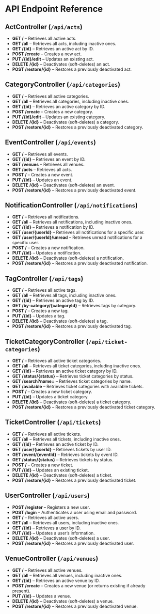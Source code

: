 <h1>API Endpoint Reference</h1>

<h2>ActController (<code>/api/acts</code>)</h2>
<ul>
  <li><b>GET /</b> – Retrieves all active acts.</li>
  <li><b>GET /all</b> – Retrieves all acts, including inactive ones.</li>
  <li><b>GET /{id}</b> – Retrieves an active act by ID.</li>
  <li><b>POST /create</b> – Creates a new act.</li>
  <li><b>PUT /{id}/edit</b> – Updates an existing act.</li>
  <li><b>DELETE /{id}</b> – Deactivates (soft-deletes) an act.</li>
  <li><b>POST /restore/{id}</b> – Restores a previously deactivated act.</li>
</ul>

<h2>CategoryController (<code>/api/categories</code>)</h2>
<ul>
  <li><b>GET /</b> – Retrieves all active categories.</li>
  <li><b>GET /all</b> – Retrieves all categories, including inactive ones.</li>
  <li><b>GET /{id}</b> – Retrieves an active category by ID.</li>
  <li><b>POST /create</b> – Creates a new category.</li>
  <li><b>PUT /{id}/edit</b> – Updates an existing category.</li>
  <li><b>DELETE /{id}</b> – Deactivates (soft-deletes) a category.</li>
  <li><b>POST /restore/{id}</b> – Restores a previously deactivated category.</li>
</ul>

<h2>EventController (<code>/api/events</code>)</h2>
<ul>
  <li><b>GET /</b> – Retrieves all events.</li>
  <li><b>GET /{id}</b> – Retrieves an event by ID.</li>
  <li><b>GET /venues</b> – Retrieves all venues.</li>
  <li><b>GET /acts</b> – Retrieves all acts.</li>
  <li><b>POST /</b> – Creates a new event.</li>
  <li><b>PUT /{id}</b> – Updates an event.</li>
  <li><b>DELETE /{id}</b> – Deactivates (soft-deletes) an event.</li>
  <li><b>POST /restore/{id}</b> – Restores a previously deactivated event.</li>
</ul>

<h2>NotificationController (<code>/api/notifications</code>)</h2>
<ul>
  <li><b>GET /</b> – Retrieves all notifications.</li>
  <li><b>GET /all</b> – Retrieves all notifications, including inactive ones.</li>
  <li><b>GET /{id}</b> – Retrieves a notification by ID.</li>
  <li><b>GET /user/{userId}</b> – Retrieves all notifications for a specific user.</li>
  <li><b>GET /user/{userId}/unread</b> – Retrieves unread notifications for a specific user.</li>
  <li><b>POST /</b> – Creates a new notification.</li>
  <li><b>PUT /{id}</b> – Updates a notification.</li>
  <li><b>DELETE /{id}</b> – Deactivates (soft-deletes) a notification.</li>
  <li><b>POST /restore/{id}</b> – Restores a previously deactivated notification.</li>
</ul>

<h2>TagController (<code>/api/tags</code>)</h2>
<ul>
  <li><b>GET /</b> – Retrieves all active tags.</li>
  <li><b>GET /all</b> – Retrieves all tags, including inactive ones.</li>
  <li><b>GET /{id}</b> – Retrieves an active tag by ID.</li>
  <li><b>GET /by-category/{categoryId}</b> – Retrieves tags by category.</li>
  <li><b>POST /</b> – Creates a new tag.</li>
  <li><b>PUT /{id}</b> – Updates a tag.</li>
  <li><b>DELETE /{id}</b> – Deactivates (soft-deletes) a tag.</li>
  <li><b>POST /restore/{id}</b> – Restores a previously deactivated tag.</li>
</ul>

<h2>TicketCategoryController (<code>/api/ticket-categories</code>)</h2>
<ul>
  <li><b>GET /</b> – Retrieves all active ticket categories.</li>
  <li><b>GET /all</b> – Retrieves all ticket categories, including inactive ones.</li>
  <li><b>GET /{id}</b> – Retrieves an active ticket category by ID.</li>
  <li><b>GET /status/{status}</b> – Retrieves ticket categories by status.</li>
  <li><b>GET /search?name=</b> – Retrieves ticket categories by name.</li>
  <li><b>GET /available</b> – Retrieves ticket categories with available tickets.</li>
  <li><b>POST /</b> – Creates a new ticket category.</li>
  <li><b>PUT /{id}</b> – Updates a ticket category.</li>
  <li><b>DELETE /{id}</b> – Deactivates (soft-deletes) a ticket category.</li>
  <li><b>POST /restore/{id}</b> – Restores a previously deactivated ticket category.</li>
</ul>

<h2>TicketController (<code>/api/tickets</code>)</h2>
<ul>
  <li><b>GET /</b> – Retrieves all active tickets.</li>
  <li><b>GET /all</b> – Retrieves all tickets, including inactive ones.</li>
  <li><b>GET /{id}</b> – Retrieves an active ticket by ID.</li>
  <li><b>GET /user/{userId}</b> – Retrieves tickets by user ID.</li>
  <li><b>GET /event/{eventId}</b> – Retrieves tickets by event ID.</li>
  <li><b>GET /status/{status}</b> – Retrieves tickets by status.</li>
  <li><b>POST /</b> – Creates a new ticket.</li>
  <li><b>PUT /{id}</b> – Updates an existing ticket.</li>
  <li><b>DELETE /{id}</b> – Deactivates (soft-deletes) a ticket.</li>
  <li><b>POST /restore/{id}</b> – Restores a previously deactivated ticket.</li>
</ul>

<h2>UserController (<code>/api/users</code>)</h2>
<ul>
  <li><b>POST /register</b> – Registers a new user.</li>
  <li><b>POST /login</b> – Authenticates a user using email and password.</li>
  <li><b>GET /</b> – Retrieves all active users.</li>
  <li><b>GET /all</b> – Retrieves all users, including inactive ones.</li>
  <li><b>GET /{id}</b> – Retrieves a user by ID.</li>
  <li><b>PUT /{id}</b> – Updates a user’s information.</li>
  <li><b>DELETE /{id}</b> – Deactivates (soft-deletes) a user.</li>
  <li><b>POST /restore/{id}</b> – Restores a previously deactivated user.</li>
</ul>

<h2>VenueController (<code>/api/venues</code>)</h2>
<ul>
  <li><b>GET /</b> – Retrieves all active venues.</li>
  <li><b>GET /all</b> – Retrieves all venues, including inactive ones.</li>
  <li><b>GET /{id}</b> – Retrieves an active venue by ID.</li>
  <li><b>POST /create</b> – Creates a new venue (or returns existing if already present).</li>
  <li><b>PUT /{id}</b> – Updates a venue.</li>
  <li><b>DELETE /{id}</b> – Deactivates (soft-deletes) a venue.</li>
  <li><b>POST /restore/{id}</b> – Restores a previously deactivated venue.</li>
</ul>
